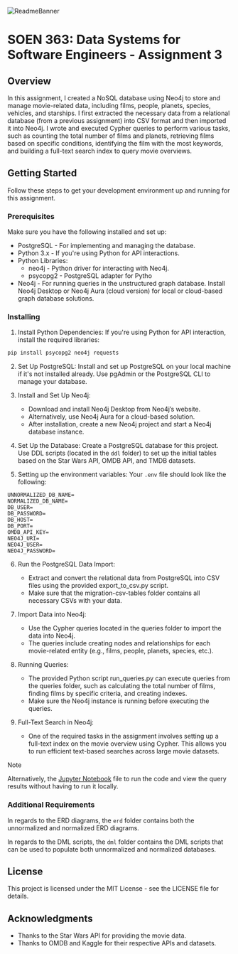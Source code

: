 ![ReadmeBanner](https://i.imgur.com/K8GVco9.png)

# SOEN 363: Data Systems for Software Engineers - Assignment 3

## Overview

In this assignment, I created a NoSQL database using Neo4j to store and manage movie-related data, including films, people, planets, species, vehicles, and starships. I first extracted the necessary data from a relational database (from a previous assignment) into CSV format and then imported it into Neo4j. I wrote and executed Cypher queries to perform various tasks, such as counting the total number of films and planets, retrieving films based on specific conditions, identifying the film with the most keywords, and building a full-text search index to query movie overviews.

## Getting Started

Follow these steps to get your development environment up and running for this assignment.

### Prerequisites

Make sure you have the following installed and set up:

- PostgreSQL - For implementing and managing the database.
- Python 3.x - If you're using Python for API interactions.
- Python Libraries:
  - neo4j - Python driver for interacting with Neo4j.
  - psycopg2 - PostgreSQL adapter for Pytho
- Neo4j - For running queries in the unstructured graph database. Install Neo4j Desktop or Neo4j Aura (cloud version) for local or cloud-based graph database solutions.

### Installing

1. Install Python Dependencies: If you're using Python for API interaction, install the required libraries:

```bash
pip install psycopg2 neo4j requests
```

2. Set Up PostgreSQL: Install and set up PostgreSQL on your local machine if it's not installed already. Use pgAdmin or the PostgreSQL CLI to manage your database.

3. Install and Set Up Neo4j:

   - Download and install Neo4j Desktop from Neo4j’s website.
   - Alternatively, use Neo4j Aura for a cloud-based solution.
   - After installation, create a new Neo4j project and start a Neo4j database instance.

4. Set Up the Database:
   Create a PostgreSQL database for this project.
   Use DDL scripts (located in the `ddl` folder) to set up the initial tables based on the Star Wars API, OMDB API, and TMDB datasets.

5. Setting up the environment variables: Your `.env` file should look like the following:

```plaintext
UNNORMALIZED_DB_NAME=
NORMALIZED_DB_NAME=
DB_USER=
DB_PASSWORD=
DB_HOST=
DB_PORT=
OMDB_API_KEY=
NEO4J_URI=
NEO4J_USER=
NEO4J_PASSWORD=
```

6. Run the PostgreSQL Data Import:

   - Extract and convert the relational data from PostgreSQL into CSV files using the provided export_to_csv.py script.
   - Make sure that the migration-csv-tables folder contains all necessary CSVs with your data.

7. Import Data into Neo4j:

   - Use the Cypher queries located in the queries folder to import the data into Neo4j.
   - The queries include creating nodes and relationships for each movie-related entity (e.g., films, people, planets, species, etc.).

8. Running Queries:

   - The provided Python script run_queries.py can execute queries from the queries folder, such as calculating the total number of films, finding films by specific criteria, and creating indexes.
   - Make sure the Neo4j instance is running before executing the queries.

9. Full-Text Search in Neo4j:
   - One of the required tasks in the assignment involves setting up a full-text index on the movie overview using Cypher. This allows you to run efficient text-based searches across large movie datasets.

> [!NOTE]
> Alternatively, the [Jupyter Notebook](A3_NiravPatel_40248940.ipynb) file to run the code and view the query results without having to run it locally.

### Additional Requirements

In regards to the ERD diagrams, the `erd` folder contains both the unnormalized and normalized ERD diagrams.

In regards to the DML scripts, the `dml` folder contains the DML scripts that can be used to populate both unnormalized and normalized databases.

## License

This project is licensed under the MIT License - see the LICENSE file for details.

## Acknowledgments

- Thanks to the Star Wars API for providing the movie data.
- Thanks to OMDB and Kaggle for their respective APIs and datasets.
